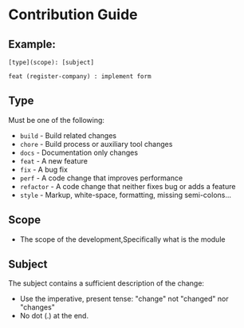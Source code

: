 # Contribution Guide

## Example:

```
[type](scope): [subject]
```

```
feat (register-company) : implement form
```

## Type

Must be one of the following:

- `build` - Build related changes
- `chore` - Build process or auxiliary tool changes
- `docs` - Documentation only changes
- `feat` - A new feature
- `fix` - A bug fix
- `perf` - A code change that improves performance
- `refactor` - A code change that neither fixes bug or adds a feature
- `style` - Markup, white-space, formatting, missing semi-colons...

## Scope

- The scope of the development,Specifically what is the module

## Subject

The subject contains a sufficient description of the change:

- Use the imperative, present tense: "change" not "changed" nor "changes"
- No dot (.) at the end.
